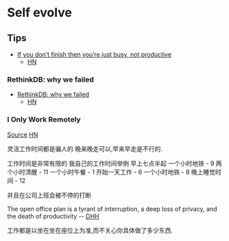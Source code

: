 # Self evolve

## Tips
* [If you don’t finish then you’re just busy, not productive](http://www.jacksimpson.co/finishing-being-productive-busy/)
  * [HN](https://news.ycombinator.com/item?id=13402472)

### RethinkDB: why we failed
* [RethinkDB: why we failed](http://www.defstartup.org/2017/01/18/why-rethinkdb-failed.html)
  * [HN](https://news.ycombinator.com/item?id=13421608)

### I Only Work Remotely
[Source](https://shift.newco.co/why-i-only-work-remotely-2e5eb07ae28f)
[HN](https://news.ycombinator.com/item?id=13519451)

灵活工作时间都是骗人的
晚来晚走可以,早来早走是不行的.

工作时间是非常有限的
我自己的工作时间举例
早上七点半起
一个小时地铁 - 9
两个小时清醒 - 11
一个小时午餐 - 1
开始一天工作 - 6
一个小时地铁 - 8
晚上睡觉时间 - 12

并且在公司上班会被不停的打断

The open office plan is a tyrant of interruption, a deep loss of privacy, and the death of productivity
-- [DHH](https://twitter.com/dhh/status/671953192947736576)

工作都是以坐在坐在座位上为准,而不关心你具体做了多少东西.

